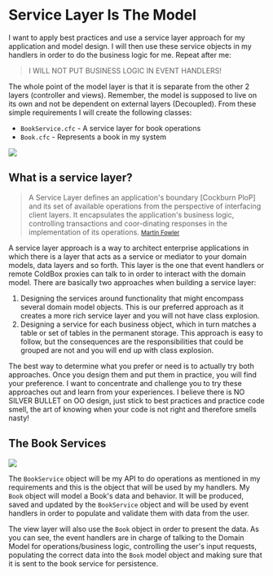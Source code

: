 # Service Layer Is The Model

I want to apply best practices and use a service layer approach for my application and model design. I will then use these service objects in my handlers in order to do the business logic for me. Repeat after me: 

> I WILL NOT PUT BUSINESS LOGIC IN EVENT HANDLERS!

The whole point of the model layer is that it is separate from the other 2 layers (controller and views). Remember, the model is supposed to live on its own and not be dependent on external layers (Decoupled). From these simple requirements I will create the following classes:

* `BookService.cfc` - A service layer for book operations
* `Book.cfc` - Represents a book in my system

![](https://coldbox.ortusbooks.com/content/images/ServiceLayers.jpg)

## What is a service layer?

> A Service Layer defines an application's boundary [Cockburn PloP] and its set of available operations from the perspective of interfacing client layers. It encapsulates the application's business logic, controlling transactions and coor-dinating responses in the implementation of its operations. 
<small>[Martin Fowler](http://martinfowler.com/eaaCatalog/serviceLayer.html)</small>

A service layer approach is a way to architect enterprise applications in which there is a layer that acts as a service or mediator to your domain models, data layers and so forth. This layer is the one that event handlers or remote ColdBox proxies can talk to in order to interact with the domain model. There are basically two approaches when building a service layer:

1. Designing the services around functionality that might encompass several domain model objects. This is our preferred approach as it creates a more rich service layer and you will not have class explosion.
2. Designing a service for each business object, which in turn matches a table or set of tables in the permanent storage. This approach is easy to follow, but the consequences are the responsibilities that could be grouped are not and you will end up with class explosion.

The best way to determine what you prefer or need is to actually try both approaches. Once you design them and put them in practice, you will find your preference. I want to concentrate and challenge you to try these approaches out and learn from your experiences. I believe there is NO SILVER BULLET on OO design, just stick to best practices and practice code smell, the art of knowing when your code is not right and therefore smells nasty!

## The Book Services

![](https://coldbox.ortusbooks.com/content/images/MVC+ORM.png)

The `BookService` object will be my API to do operations as mentioned in my requirements and this is the object that will be used by my handlers. My `Book` object will model a Book's data and behavior. It will be produced, saved and updated by the `BookService` object and will be used by event handlers in order to populate and validate them with data from the user. 

The view layer will also use the `Book` object in order to present the data. As you can see, the event handlers are in charge of talking to the Domain Model for operations/business logic, controlling the user's input requests, populating the correct data into the `Book` model object and making sure that it is sent to the book service for persistence.

